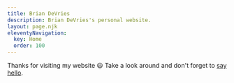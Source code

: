 ```yaml
---
title: Brian DeVries
description: Brian DeVries's personal website.
layout: page.njk
eleventyNavigation:
  key: Home
  order: 100
---
```


Thanks for visiting my website 😃 Take a look around and don't forget to [say hello](/contact).
